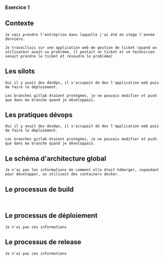 ### Exercice 1

## Contexte
```
Je vais prendre l'entreprise dans laquelle j'ai été en stage l'année dernière.

Je travaillais sur une application web de gestion de ticket (quand un utilisateur avait un problème, il postait un ticket et un technicien venait prendre le ticket et résoudre le problème)

```


## Les silots
```
Oui il y avait des devOps, il s'occupait de dev l'application web puis de faire le déploiement.

Les branches gitlab étaient protégées, je ne pouvais modifier et push que dans ma branche quand je développais.

```

## Les pratiques dévops
```
Oui il y avait des devOps, il s'occupait de dev l'application web puis de faire le déploiement.

Les branches gitlab étaient protégées, je ne pouvais modifier et push que dans ma branche quand je développais.

```

## Le schéma d'architecture global
```
Je n'ai pas les informations de comment elle était héberger, cependant pour développer, on utilisait des containers docker.

```

## Le processus de build
```


```

## Le processus de déploiement
```
Je n'ai pas ces informations

```

## Le processus de release
```
Je n'ai pas ces informations

```